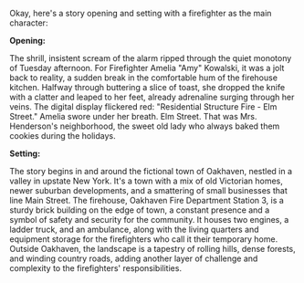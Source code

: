 Okay, here's a story opening and setting with a firefighter as the main character:

**Opening:**

The shrill, insistent scream of the alarm ripped through the quiet monotony of Tuesday afternoon. For Firefighter Amelia "Amy" Kowalski, it was a jolt back to reality, a sudden break in the comfortable hum of the firehouse kitchen. Halfway through buttering a slice of toast, she dropped the knife with a clatter and leaped to her feet, already adrenaline surging through her veins. The digital display flickered red: "Residential Structure Fire - Elm Street." Amelia swore under her breath. Elm Street. That was Mrs. Henderson's neighborhood, the sweet old lady who always baked them cookies during the holidays.

**Setting:**

The story begins in and around the fictional town of Oakhaven, nestled in a valley in upstate New York. It's a town with a mix of old Victorian homes, newer suburban developments, and a smattering of small businesses that line Main Street. The firehouse, Oakhaven Fire Department Station 3, is a sturdy brick building on the edge of town, a constant presence and a symbol of safety and security for the community. It houses two engines, a ladder truck, and an ambulance, along with the living quarters and equipment storage for the firefighters who call it their temporary home. Outside Oakhaven, the landscape is a tapestry of rolling hills, dense forests, and winding country roads, adding another layer of challenge and complexity to the firefighters' responsibilities.
